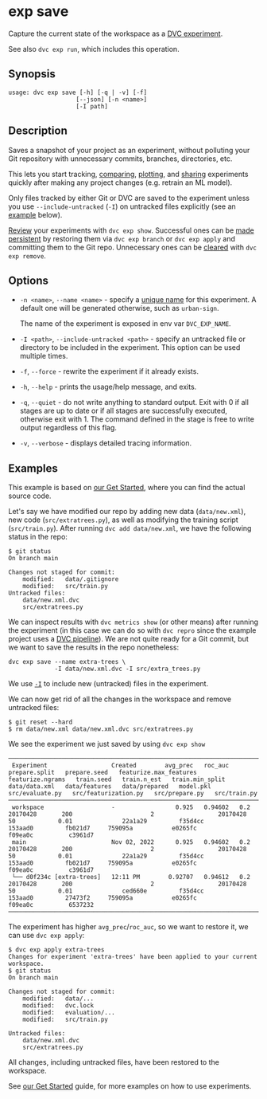 # exp save

Capture the current state of the <abbr>workspace</abbr> as a [DVC experiment].

[dvc experiment]: /doc/user-guide/experiment-management

<admon type="info">

See also `dvc exp run`, which includes this operation.

</admon>

## Synopsis

```usage
usage: dvc exp save [-h] [-q | -v] [-f]
                   [--json] [-n <name>]
                   [-I path]
```

## Description

Saves a snapshot of your <abbr>project</abbr> as an <abbr>experiment</abbr>,
without polluting your Git repository with unnecessary commits, branches,
directories, etc.

This lets you start tracking, [comparing], [plotting], and [sharing] experiments
quickly after making any project changes (e.g. retrain an ML model).

[comparing]: /doc/user-guide/experiment-management/comparing-experiments
[plotting]: /doc/user-guide/experiment-management/visualizing-plots
[sharing]: /doc/user-guide/experiment-management/persisting-experiments

<admon type="tip">

Only files tracked by either Git or DVC are saved to the experiment unless you
use `--include-untracked` (`-I`) on untracked files explicitly (see an
[example](#examples) below).

</admon>

[Review] your experiments with `dvc exp show`. Successful ones can be [made
persistent] by restoring them via `dvc exp branch` or `dvc exp apply` and
committing them to the Git repo. Unnecessary ones can be [cleared] with
`dvc exp remove`.

[review]: /doc/user-guide/experiment-management/comparing-experiments
[made persistent]: /doc/user-guide/experiment-management/persisting-experiments
[cleared]: /doc/user-guide/experiment-management/cleaning-experiments

## Options

- `-n <name>`, `--name <name>` - specify a [unique name] for this experiment. A
  default one will be generated otherwise, such as `urban-sign`.

  <admon type="tip">

  The name of the experiment is exposed in env var `DVC_EXP_NAME`.

  </admon>

- `-I <path>`, `--include-untracked <path>` - specify an untracked file or
  directory to be included in the experiment. This option can be used multiple
  times.

- `-f`, `--force` - rewrite the experiment if it already exists.

- `-h`, `--help` - prints the usage/help message, and exits.

- `-q`, `--quiet` - do not write anything to standard output. Exit with 0 if all
  stages are up to date or if all stages are successfully executed, otherwise
  exit with 1. The command defined in the stage is free to write output
  regardless of this flag.

- `-v`, `--verbose` - displays detailed tracing information.

[unique name]:
  /doc/user-guide/experiment-management#how-does-dvc-track-experiments

## Examples

<admon type="info">

This example is based on [our Get Started], where you can find the actual source
code.

[our get started]: /doc/start/experiments/

</admon>

Let's say we have modified our repo by adding new data (`data/new.xml`), new
code (`src/extratrees.py`), as well as modifying the training script
(`src/train.py`). After running `dvc add data/new.xml`, we have the following
status in the repo:

```cli
$ git status
On branch main

Changes not staged for commit:
	modified:   data/.gitignore
	modified:   src/train.py
Untracked files:
	data/new.xml.dvc
	src/extratrees.py
```

We can inspect results with `dvc metrics show` (or other means) after running
the experiment (in this case we can do so with `dvc repro` since the example
project uses a [DVC pipeline]). We are not quite ready for a Git commit, but we
want to save the results in the repo nonetheless:

```cli
dvc exp save --name extra-trees \
             -I data/new.xml.dvc -I src/extra_trees.py
```

[dvc pipeline]: /doc/user-guide/pipelines

<admon type="info">

We use [`-I`](#-I) to include new (untracked) files in the experiment.

</admon>

We can now get rid of all the changes in the <abbr>workspace</abbr> and remove
untracked files:

```cli
$ git reset --hard
$ rm data/new.xml data/new.xml.dvc src/extratrees.py
```

We see the experiment we just saved by using `dvc exp show`

```dvctable
────────────────────────────────────────────────────────────────────────────────────────────────────────────────────────────────────────────────────────────────────────────────────────────────────────────────────────────────────────────────────────────────────────────────────────────────────────────────────────────
 Experiment                  Created        avg_prec   roc_auc   prepare.split   prepare.seed   featurize.max_features   featurize.ngrams   train.seed   train.n_est   train.min_split   data/data.xml   data/features   data/prepared   model.pkl   src/evaluate.py   src/featurization.py   src/prepare.py   src/train.py
────────────────────────────────────────────────────────────────────────────────────────────────────────────────────────────────────────────────────────────────────────────────────────────────────────────────────────────────────────────────────────────────────────────────────────────────────────────────────────────
 workspace                   -                 0.925   0.94602   0.2             20170428       200                      2                  20170428     50            0.01              22a1a29         f35d4cc         153aad0         fb021d7     759095a           e0265fc                f09ea0c          c3961d7
 main                        Nov 02, 2022      0.925   0.94602   0.2             20170428       200                      2                  20170428     50            0.01              22a1a29         f35d4cc         153aad0         fb021d7     759095a           e0265fc                f09ea0c          c3961d7
 └── d0f234c [extra-trees]   12:11 PM        0.92707   0.94612   0.2             20170428       200                      2                  20170428     50            0.01              ced660e         f35d4cc         153aad0         27473f2     759095a           e0265fc                f09ea0c          6537232
────────────────────────────────────────────────────────────────────────────────────────────────────────────────────────────────────────────────────────────────────────────────────────────────────────────────────────────────────────────────────────────────────────────────────────────────────────────────────────────
```

The experiment has higher `avg_prec`/`roc_auc`, so we want to restore it, we can
use `dvc exp apply`:

```cli
$ dvc exp apply extra-trees
Changes for experiment 'extra-trees' have been applied to your current workspace.
$ git status
On branch main

Changes not staged for commit:
	modified:   data/...
	modified:   dvc.lock
	modified:   evaluation/...
	modified:   src/train.py

Untracked files:
	data/new.xml.dvc
	src/extratrees.py
```

All changes, including untracked files, have been restored to the workspace.

<admon type="info">

See [our Get Started] guide, for more examples on how to use experiments.

</admon>
